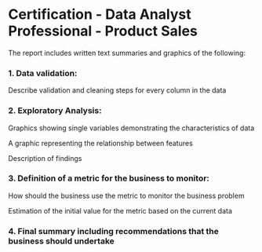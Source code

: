 # Certification - Data Analyst Professional - Product Sales

The report includes written text summaries and graphics of the following:

### 1. Data validation:

Describe validation and cleaning steps for every column in the data

### 2. Exploratory Analysis:

Graphics showing single variables demonstrating the characteristics of data

A graphic representing the relationship between features

Description of findings

### 3. Definition of a metric for the business to monitor:

How should the business use the metric to monitor the business problem

Estimation of the initial value for the metric based on the current data

### 4. Final summary including recommendations that the business should undertake
